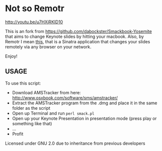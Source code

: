 Not so Remotr
==================

http://youtu.be/u7HXjRKID10

This is an fork from https://github.com/dabockster/Smackbook-Yosemite that aims to change Keynote slides by hitting your macbook.
Also, by Remotr I mean [this](https://gregoriokusowski.github.io/remotr), that is a Sinatra application that changes your slides remotely via any browser on your network.

Enjoy!


USAGE
---------------

To use this script:

* Download AMSTracker from here: http://www.osxbook.com/software/sms/amstracker/
* Extract the AMSTracker program from the .dmg and place it in the same folder as the script
* Open up Terminal and run
        ```
        perl smack.pl
        ```
* Open up your Keynote Presentation in presentation mode (press play or something like that)
* ...
* Profit

Licensed under GNU 2.0 due to inheritance from previous developers
